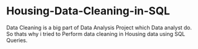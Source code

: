 # Housing-Data-Cleaning-in-SQL
Data Cleaning is a big part of Data Analysis Project which Data analyst do. So thats why i tried to Perform data cleaning in Housing data using SQL Queries.
